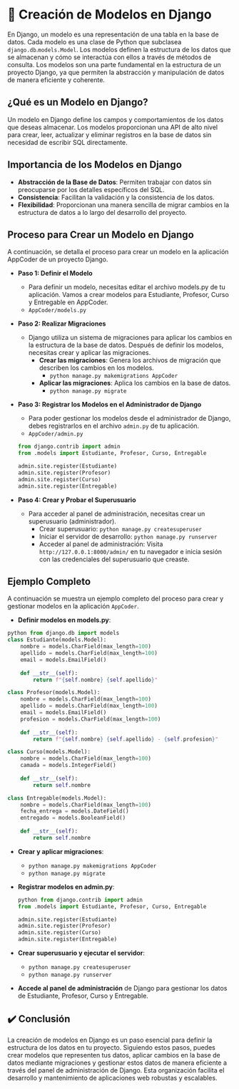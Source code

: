 # 🎯 Creación de Modelos en Django
En Django, un modelo es una representación de una tabla en la base de datos. Cada modelo es una clase de Python que subclasea `django.db`.`models.Model`. Los modelos definen la estructura de los datos que se almacenan y cómo se interactúa con ellos a través de métodos de consulta. Los modelos son una parte fundamental en la estructura de un proyecto Django, ya que permiten la abstracción y manipulación de datos de manera eficiente y coherente.

## ¿Qué es un Modelo en Django?
Un modelo en Django define los campos y comportamientos de los datos que deseas almacenar. Los modelos proporcionan una API de alto nivel para crear, leer, actualizar y eliminar registros en la base de datos sin necesidad de escribir SQL directamente.

## Importancia de los Modelos en Django
- **Abstracción de la Base de Datos**: Permiten trabajar con datos sin preocuparse por los detalles específicos del SQL.
- **Consistencia**: Facilitan la validación y la consistencia de los datos.
- **Flexibilidad**: Proporcionan una manera sencilla de migrar cambios en la estructura de datos a lo largo del desarrollo del proyecto.

## Proceso para Crear un Modelo en Django
A continuación, se detalla el proceso para crear un modelo en la aplicación AppCoder de un proyecto Django.

- **Paso 1: Definir el Modelo**
    - Para definir un modelo, necesitas editar el archivo models.py de tu aplicación. Vamos a crear modelos para Estudiante, Profesor, Curso y Entregable en AppCoder. 
    - `AppCoder/models.py`

- **Paso 2: Realizar Migraciones**
    - Django utiliza un sistema de migraciones para aplicar los cambios en la estructura de la base de datos. Después de definir los modelos, necesitas crear y aplicar las migraciones.
        - **Crear las migraciones**: Genera los archivos de migración que describen los cambios en los modelos. 
            - `python manage.py makemigrations AppCoder `  
        - **Aplicar las migraciones**: Aplica los cambios en la base de datos. 
            - `python manage.py migrate`

- **Paso 3: Registrar los Modelos en el Administrador de Django**
    - Para poder gestionar los modelos desde el administrador de Django, debes registrarlos en el archivo `admin.py` de tu aplicación.
    - `AppCoder/admin.py`
    ```python
    from django.contrib import admin
    from .models import Estudiante, Profesor, Curso, Entregable

    admin.site.register(Estudiante)
    admin.site.register(Profesor)
    admin.site.register(Curso)
    admin.site.register(Entregable)
    ```

- **Paso 4: Crear y Probar el Superusuario**
    - Para acceder al panel de administración, necesitas crear un superusuario (administrador).
        - Crear superusuario: `python manage.py createsuperuser`
        - Iniciar el servidor de desarrollo: `python manage.py runserver`
        - Acceder al panel de administración: Visita `http://127.0.0.1:8000/admin/` en tu navegador e inicia sesión con las credenciales del superusuario que creaste.


## Ejemplo Completo
A continuación se muestra un ejemplo completo del proceso para crear y gestionar modelos en la aplicación `AppCoder`.

- **Definir modelos en models.py**:

```python
python from django.db import models 
class Estudiante(models.Model): 
    nombre = models.CharField(max_length=100) 
    apellido = models.CharField(max_length=100) 
    email = models.EmailField() 
    
    def __str__(self): 
        return f"{self.nombre} {self.apellido}" 

class Profesor(models.Model): 
    nombre = models.CharField(max_length=100) 
    apellido = models.CharField(max_length=100) 
    email = models.EmailField() 
    profesion = models.CharField(max_length=100) 
    
    def __str__(self): 
        return f"{self.nombre} {self.apellido} - {self.profesion}" 

class Curso(models.Model): 
    nombre = models.CharField(max_length=100) 
    camada = models.IntegerField() 
    
    def __str__(self): 
        return self.nombre 

class Entregable(models.Model): 
    nombre = models.CharField(max_length=100) 
    fecha_entrega = models.DateField() 
    entregado = models.BooleanField() 
    
    def __str__(self): 
        return self.nombre
```

- **Crear y aplicar migraciones**: 
    - `python manage.py makemigrations AppCoder `
    - `python manage.py migrate`

- **Registrar modelos en admin.py**: 
    ```python
    python from django.contrib import admin 
    from .models import Estudiante, Profesor, Curso, Entregable 

    admin.site.register(Estudiante) 
    admin.site.register(Profesor) 
    admin.site.register(Curso) 
    admin.site.register(Entregable)
    ```

- **Crear superusuario y ejecutar el servidor**: 
    - `python manage.py createsuperuser` 
    - `python manage.py runserver`

- **Accede al panel de administración** de Django para gestionar los datos de Estudiante, Profesor, Curso y Entregable.

## ✔️ Conclusión
La creación de modelos en Django es un paso esencial para definir la estructura de los datos en tu proyecto. Siguiendo estos pasos, puedes crear modelos que representen tus datos, aplicar cambios en la base de datos mediante migraciones y gestionar estos datos de manera eficiente a través del panel de administración de Django. Esta organización facilita el desarrollo y mantenimiento de aplicaciones web robustas y escalables.